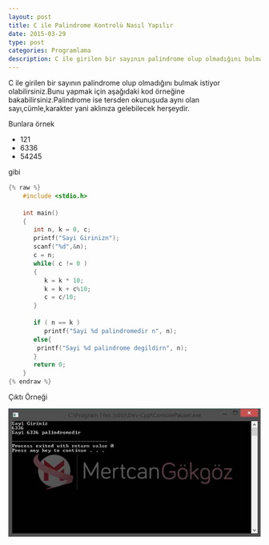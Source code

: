 ```yaml
---
layout: post
title: C ile Palindrome Kontrolü Nasıl Yapılır
date: 2015-03-29
type: post
categories: Programlama
description: C ile girilen bir sayının palindrome olup olmadığını bulmak istiyor olabilirsiniz.Bunu yapmak için
---
```


C ile girilen bir sayının palindrome olup olmadığını bulmak istiyor olabilirsiniz.Bunu yapmak için aşağıdaki kod örneğine bakabilirsiniz.Palindrome ise tersden okunuşuda aynı olan sayı,cümle,karakter yani aklınıza gelebilecek herşeydir.

Bunlara örnek

- 121
- 6336
- 54245

gibi

```c
{% raw %}
    #include <stdio.h>

    int main()
    {
       int n, k = 0, c;
       printf("Sayi Girinizn");
       scanf("%d",&n);
       c = n;
       while( c != 0 )
       {
          k = k * 10;
          k = k + c%10;
          c = c/10;
       }

       if ( n == k )
          printf("Sayi %d palindromedir n", n);
       else{
       	printf("Sayi %d palindrome degildirn", n);
       }
       return 0;
    }
{% endraw %}
```

Çıktı Örneği

![cilepalindromekontolu](/assets/cilepalindromekontolu.jpg)
